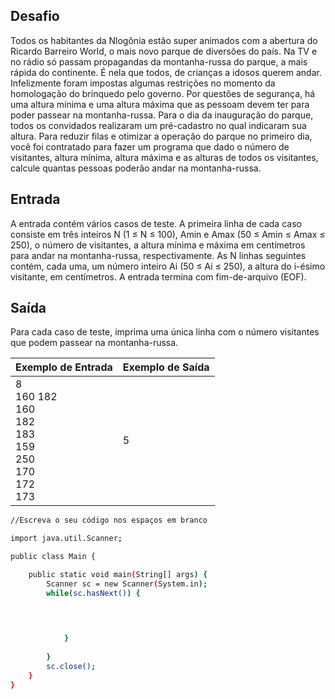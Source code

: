 ## Desafio

Todos os habitantes da Nlogônia estão super animados com a abertura do Ricardo Barreiro World, o mais novo parque de diversões do país. Na TV e no rádio só passam propagandas da montanha-russa do parque, a mais rápida do continente. É nela que todos, de crianças a idosos querem andar.
Infelizmente foram impostas algumas restrições no momento da homologação do brinquedo pelo governo. Por questões de segurança, há uma altura mínima e uma altura máxima que as pessoam devem ter para poder passear na montanha-russa.
Para o dia da inauguração do parque, todos os convidados realizaram um pré-cadastro no qual indicaram sua altura. Para reduzir filas e otimizar a operação do parque no primeiro dia, você foi contratado para fazer um programa que dado o número de visitantes, altura mínima, altura máxima e as alturas de todos os visitantes, calcule quantas pessoas poderão andar na montanha-russa.

## Entrada

A entrada contém vários casos de teste. A primeira linha de cada caso consiste em três inteiros N (1 ≤ N ≤ 100), Amin e Amax (50 ≤ Amin ≤ Amax ≤ 250), o número de visitantes, a altura mínima e máxima em centímetros para andar na montanha-russa, respectivamente.
As N linhas seguintes contém, cada uma, um número inteiro Ai (50 ≤ Ai ≤ 250), a altura do i-ésimo visitante, em centímetros.
A entrada termina com fim-de-arquivo (EOF).

## Saída

Para cada caso de teste, imprima uma única linha com o número visitantes que podem passear na montanha-russa.

| Exemplo de Entrada | Exemplo de Saída|
| ---|--- |
| 8<br />160 182<br />160<br />182<br />183<br />159<br />250<br />170<br />172<br />173 | 5 |

```bash
//Escreva o seu código nos espaços em branco

import java.util.Scanner;

public class Main {

	public static void main(String[] args) {
		Scanner sc = new Scanner(System.in);
		while(sc.hasNext()) {

                         

			 
			}
			
		}
		sc.close();
	}
}

```